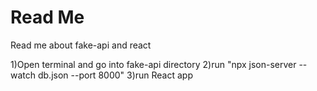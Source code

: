 # Read Me

Read me about fake-api and react

1)Open terminal and go into fake-api directory
2)run "npx json-server --watch db.json --port 8000"
3)run React app 
